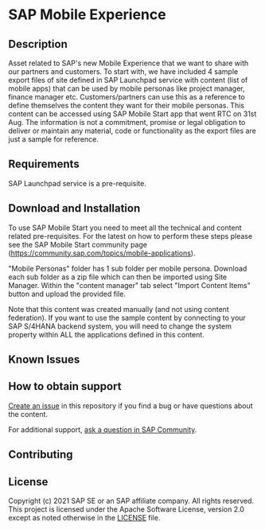 
# SAP Mobile Experience

## Description
Asset related to SAP's new Mobile Experience that we want to share with our partners and customers. To start with, we have included 4 sample export files of site defined in SAP Launchpad service with content (list of mobile apps) that can be used by mobile personas like project manager, finance manager etc. Customers/partners can use this as a reference to define themselves the content they want for their mobile personas. This content can be accessed using SAP Mobile Start app that went RTC on 31st Aug. The information is not a commitment, promise or legal obligation to deliver or maintain any material, code or functionality as the export files are just a sample for reference.
## Requirements
SAP Launchpad service is a pre-requisite.
## Download and Installation
To use SAP Mobile Start you need to meet all the technical and content related pre-requisites. For the latest on how to perform these steps please see the SAP Mobile Start community page (https://community.sap.com/topics/mobile-applications).

"Mobile Personas" folder has 1 sub folder per mobile persona. Download each sub folder as a zip file which can then be imported using Site Manager. Within the "content manager" tab select "Import Content Items" button and upload the provided file.

Note that this content was created manually (and not using content federation). If you want to use the sample content by connecting to your SAP S/4HANA backend system, you will need to change the system property within ALL the applications defined in this content. 

## Known Issues

## How to obtain support

[Create an issue](https://github.com/SAP-samples/<repository-name>/issues) in this repository if you find a bug or have questions about the content.
 
For additional support, [ask a question in SAP Community](https://answers.sap.com/questions/ask.html).

## Contributing

## License
Copyright (c) 2021 SAP SE or an SAP affiliate company. All rights reserved. This project is licensed under the Apache Software License, version 2.0 except as noted otherwise in the [LICENSE](LICENSES/Apache-2.0.txt) file.
